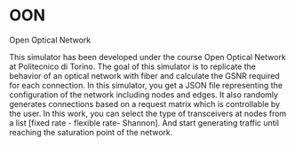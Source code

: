 # OON
Open Optical Network

This simulator has been developed under the course Open Optical Network at Politecnico di Torino. The goal of this simulator is to replicate the behavior of an optical network with fiber and calculate the GSNR required for each connection. In this simulator, you get a JSON file representing the configuration of the network including nodes and edges. It also randomly generates connections based on a request matrix which is controllable by the user. In this work, you can select the type of transceivers at nodes from a list [fixed rate - flexible rate- Shannon]. And start generating traffic until reaching the saturation point of the network.
